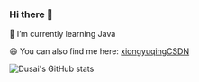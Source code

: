 ### Hi there 👋

<!--
**YuqingXiong/YuqingXiong** is a ✨ _special_ ✨ repository because its `README.md` (this file) appears on your GitHub profile.

Here are some ideas to get you started:

- 🔭 I’m currently working on ...
- 🌱 I’m currently learning ...
- 👯 I’m looking to collaborate on ...
- 🤔 I’m looking for help with ...
- 💬 Ask me about ...
- 📫 How to reach me: ...
- 😄 Pronouns: ...
- ⚡ Fun fact: ...
-->
🌱 I’m currently learning Java

😄 You can also find me here: [xiongyuqingCSDN](https://blog.csdn.net/qq_45364953)

![Dusai's GitHub stats](https://github-readme-stats.vercel.app/api?username=YuqingXiong&show_icons=true&theme=merko)
